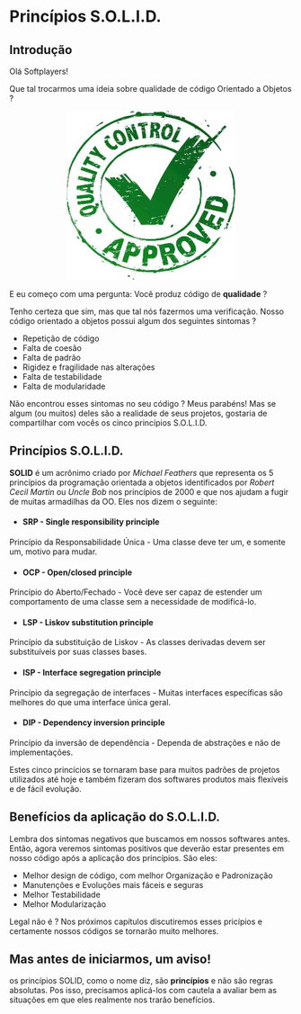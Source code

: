 # Princípios S.O.L.I.D.

## Introdução
Olá Softplayers!

Que tal trocarmos uma ideia sobre qualidade de código Orientado a Objetos ?
<div align="center">
    <img src="images/introduction/qa.jpg" alt="Q&amp;A" width="300" height="300">
</div>

E eu começo com uma pergunta: Você produz código de **qualidade** ?

Tenho certeza que sim, mas que tal nós fazermos uma verificação. 
Nosso código orientado a objetos possui algum dos seguintes sintomas ?
 * Repetição de código
 * Falta de coesão
 * Falta de padrão 
 * Rigidez e fragilidade nas alterações
 * Falta de testabilidade
 * Falta de modularidade
  
Não encontrou esses sintomas no seu código ? Meus parabéns! 
Mas se algum (ou muitos) deles são a realidade de seus projetos, gostaria de compartilhar com vocês os cinco princípios S.O.L.I.D.

## Princípios S.O.L.I.D.

**SOLID** é um acrônimo criado por *Michael Feathers* que representa os 5 princípios da programação orientada a objetos identificados por *Robert Cecil Martin* ou *Uncle Bob* nos princípios de 2000 e que nos ajudam a fugir de muitas armadilhas da OO.
Eles nos dizem o seguinte:

* #### SRP - Single responsibility principle  
Princípio da Responsabilidade Única - Uma classe deve ter um, e somente um, motivo para mudar.

* #### OCP - Open/closed principle  
Princípio do Aberto/Fechado - Você deve ser capaz de estender um comportamento de uma classe sem a necessidade de modificá-lo.

* #### LSP - Liskov substitution principle  
Princípio da substituição de Liskov - As classes derivadas devem ser substituíveis por suas classes bases.

* #### ISP - Interface segregation principle  
Princípio da segregação de interfaces - Muitas interfaces específicas são melhores do que uma interface única geral.

* #### DIP - Dependency inversion principle
Princípio da inversão de dependência - Dependa de abstrações e não de implementações.

Estes cinco princícios se tornaram base para muitos padrões de projetos utilizados até hoje e também fizeram dos softwares produtos mais flexíveis e de fácil evolução. 

## Benefícios da aplicação do S.O.L.I.D.
Lembra dos sintomas negativos que buscamos em nossos softwares antes. Então, agora veremos sintomas positivos que deverão estar presentes em nosso código após a aplicação dos princípios. São eles:

* Melhor design de código, com melhor Organização e Padronização
* Manutenções e Evoluções mais fáceis e seguras
* Melhor Testabilidade
* Melhor Modularização

Legal não é ? Nos próximos capítulos discutiremos esses pricípios e certamente nossos códigos se tornarão muito melhores. 

## Mas antes de iniciarmos, um aviso!
 os princípios SOLID, como o nome diz, são **princípios** e não são regras absolutas. 
 Pos isso, precisamos aplicá-los com cautela a avaliar bem as situações em que eles realmente nos trarão benefícios. 

